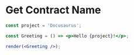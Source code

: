 # Get Contract Name

```jsx live noInline
const project = 'Docusaurus';

const Greeting = () => <p>Hello {project}!</p>;

render(<Greeting />);
```